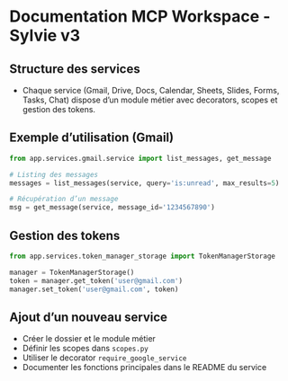 # Documentation MCP Workspace - Sylvie v3

## Structure des services
- Chaque service (Gmail, Drive, Docs, Calendar, Sheets, Slides, Forms, Tasks, Chat) dispose d’un module métier avec decorators, scopes et gestion des tokens.

## Exemple d’utilisation (Gmail)
```python
from app.services.gmail.service import list_messages, get_message

# Listing des messages
messages = list_messages(service, query='is:unread', max_results=5)

# Récupération d’un message
msg = get_message(service, message_id='1234567890')
```

## Gestion des tokens
```python
from app.services.token_manager_storage import TokenManagerStorage

manager = TokenManagerStorage()
token = manager.get_token('user@gmail.com')
manager.set_token('user@gmail.com', token)
```

## Ajout d’un nouveau service
- Créer le dossier et le module métier
- Définir les scopes dans `scopes.py`
- Utiliser le decorator `require_google_service`
- Documenter les fonctions principales dans le README du service
